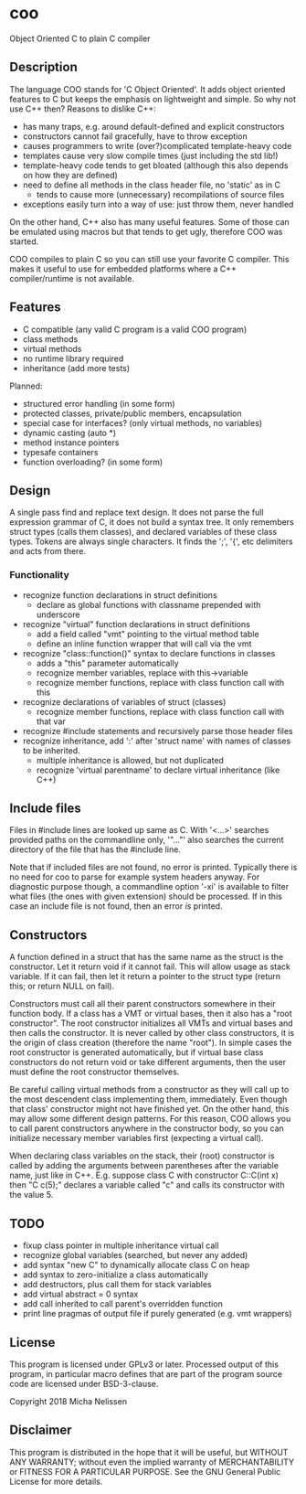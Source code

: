 # coo

Object Oriented C to plain C compiler

## Description

The language COO stands for 'C Object Oriented'. It adds object oriented
features to C but keeps the emphasis on lightweight and simple. So why not use
C++ then? Reasons to dislike C++:

* has many traps, e.g. around default-defined and explicit constructors
* constructors cannot fail gracefully, have to throw exception
* causes programmers to write (over?)complicated template-heavy code
* templates cause very slow compile times (just including the std lib!)
* template-heavy code tends to get bloated (although this also depends on how
  they are defined)
* need to define all methods in the class header file, no 'static' as in C
  * tends to cause more (unnecessary) recompilations of source files
* exceptions easily turn into a way of use: just throw them, never handled

On the other hand, C++ also has many useful features. Some of those can be
emulated using macros but that tends to get ugly, therefore COO was started.

COO compiles to plain C so you can still use your favorite C compiler. This
makes it useful to use for embedded platforms where a C++ compiler/runtime is
not available.

## Features

* C compatible (any valid C program is a valid COO program)
* class methods
* virtual methods
* no runtime library required
* inheritance (add more tests)

Planned:

* structured error handling (in some form)
* protected classes, private/public members, encapsulation
* special case for interfaces? (only virtual methods, no variables)
* dynamic casting (auto *)
* method instance pointers
* typesafe containers
* function overloading? (in some form)

## Design

A single pass find and replace text design. It does not parse the full
expression grammar of C, it does not build a syntax tree. It only remembers
struct types (calls them classes), and declared variables of these class types.
Tokens are always single characters. It finds the ';', '{', etc delimiters and
acts from there.

### Functionality

* recognize function declarations in struct definitions
  * declare as global functions with classname prepended with underscore
* recognize "virtual" function declarations in struct definitions
  * add a field called "vmt" pointing to the virtual method table
  * define an inline function wrapper that will call via the vmt
* recognize "class::function()" syntax to declare functions in classes
  * adds a "this" parameter automatically
  * recognize member variables, replace with this-\>variable
  * recognize member functions, replace with class function call with this
* recognize declarations of variables of struct (classes)
  * recognize member functions, replace with class function call with that var
* recognize #include statements and recursively parse those header files
* recognize inheritance, add ':' after 'struct name' with names of classes
  to be inherited.
  * multiple inheritance is allowed, but not duplicated
  * recognize 'virtual parentname' to declare virtual inheritance (like C++)

## Include files

Files in #include lines are looked up same as C. With '<...>' searches provided
paths on the commandline only, '"..."' also searches the current directory of
the file that has the #include line.

Note that if included files are not found, no error is printed. Typically
there is no need for coo to parse for example system headers anyway. For
diagnostic purpose though, a commandline option '-xi' is available to filter
what files (the ones with given extension) should be processed. If in this case
an include file is not found, then an error _is_ printed.

## Constructors

A function defined in a struct that has the same name as the struct is the
constructor. Let it return void if it cannot fail. This will allow usage as
stack variable. If it can fail, then let it return a pointer to the struct
type (return this; or return NULL on fail).

Constructors must call all their parent constructors somewhere in their
function body. If a class has a VMT or virtual bases, then it also has a
"root constructor". The root constructor initializes all VMTs and virtual
bases and then calls the constructor. It is never called by other class
constructors, it is the origin of class creation (therefore the name
"root"). In simple cases the root constructor is generated automatically,
but if virtual base class constructors do not return void or take different
arguments, then the user must define the root constructor themselves.

Be careful calling virtual methods from a constructor as they will call
up to the most descendent class implementing them, immediately. Even though
that class' constructor might not have finished yet. On the other hand,
this may allow some different design patterns. For this reason, COO allows
you to call parent constructors anywhere in the constructor body, so you
can initialize necessary member variables first (expecting a virtual call).

When declaring class variables on the stack, their (root) constructor is
called by adding the arguments between parentheses after the variable name,
just like in C++. E.g. suppose class C with constructor C::C(int x) then
"C c(5);" declares a variable called "c" and calls its constructor with the
value 5.

## TODO

* fixup class pointer in multiple inheritance virtual call
* recognize global variables (searched, but never any added)
* add syntax "new C" to dynamically allocate class C on heap
* add syntax to zero-initialize a class automatically
* add destructors, plus call them for stack variables
* add virtual abstract = 0 syntax
* add call inherited to call parent's overridden function
* print line pragmas of output file if purely generated (e.g. vmt wrappers)

## License

This program is licensed under GPLv3 or later. Processed output of this program,
in particular macro defines that are part of the program source code are licensed
under BSD-3-clause.

Copyright 2018 Micha Nelissen

## Disclaimer

This program is distributed in the hope that it will be useful,
but WITHOUT ANY WARRANTY; without even the implied warranty of
MERCHANTABILITY or FITNESS FOR A PARTICULAR PURPOSE.  See the
GNU General Public License for more details.
